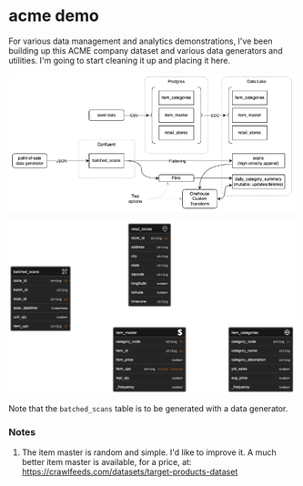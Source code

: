 # acme demo

For various data management and analytics demonstrations, I've been building up this ACME company dataset and various data generators and utilities. I'm going to start cleaning it up and placing it here.

<picture>
  <source media="(prefers-color-scheme: dark)" srcset="https://github.com/corourke/acme/blob/main/doc/images/diagrams-architecture-dark.png?raw=true">
  <source media="(prefers-color-scheme: light)" srcset="https://github.com/corourke/acme/blob/main/doc/images/diagrams-architecture.png?raw=true">
  <img alt="Architecture diagram" src="https://github.com/corourke/acme/blob/main/doc/images/diagrams-architecture.png?raw=true">
</picture>

![er-diagram](./doc/images/er-diagram-old.png)

Note that the `batched_scans` table is to be generated with a data generator.

### Notes

1. The item master is random and simple. I'd like to improve it. A much better item master is available, for a price, at: https://crawlfeeds.com/datasets/target-products-dataset
